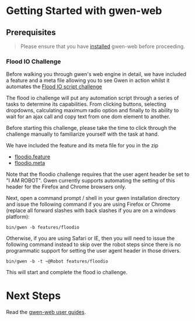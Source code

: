 Getting Started with gwen-web
=============================

Prerequisites
-------------

> Please ensure that you have [installed](../README.md#installation) 
> gwen-web before proceeding.

### Flood IO Challenge

Before walking you through gwen's web engine in detail, we have included a 
feature and a meta file allowing you to see Gwen in action whilst it automates
the [Flood IO script challenge](https://challengers.flood.io/start)

The flood io challenge will put any automation script through a series of 
tasks to determine its capabilities.  From clicking buttons, selecting 
dropdowns, calculating maximum radio option and finally to its ability to 
wait for an ajax call and copy text from one dom element to another.

Before starting this challenge, please take the time to click through the 
challenge manually to familiarize yourself with the task at hand.

We have included the feature and its meta file for you in the zip 
  - [floodio.feature](../features/floodio/FloodIO.feature)
  - [floodio.meta](../features/floodio/FloodIO.meta) 


Note that the floodio challenge requires that the user agent header be set to 
"I AM ROBOT". Gwen currently supports automating the setting of this header for 
the Firefox and Chrome browsers only. 
 
Next, open a command prompt / shell in your gwen installation directory and 
issue the following command if you are using Firefox or Chrome (replace all forward slashes with back slashes if you are on a windows platform):

```
bin/gwen -b features/floodio
```

Otherwise, if you are using Safari or IE, then you will need to issue the 
following command instead to skip over the robot steps since there is no 
programmatic support for setting the user agent header in those drivers.

```
bin/gwen -b -t ~@Robot features/floodio
```

This will start and complete the flood io challenge.

Next Steps
==========

Read the [gwen-web user guides](../README.md#user-guides).

